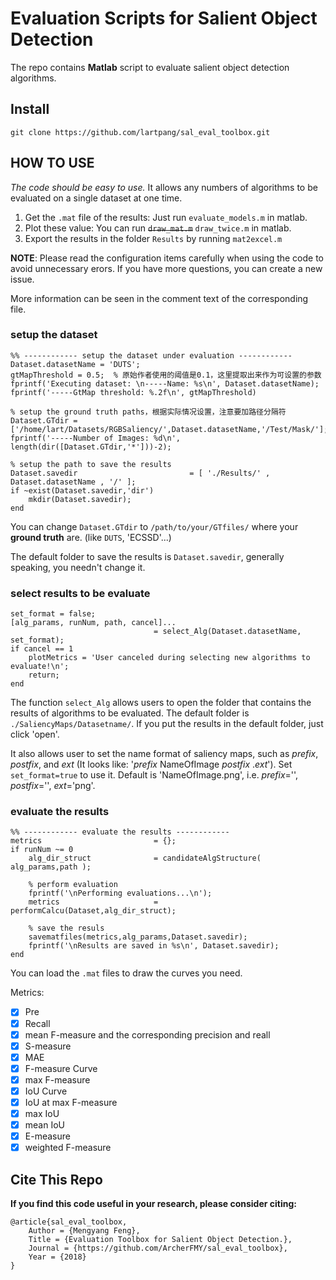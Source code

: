 # Evaluation Scripts for Salient Object Detection

The repo contains **Matlab** script to evaluate salient object detection algorithms.

## Install

```
git clone https://github.com/lartpang/sal_eval_toolbox.git
```

## HOW TO USE

_The code should be easy to use._ It allows any numbers of algorithms to be evaluated on a single dataset at one time.

1. Get the `.mat` file of the results: Just run `evaluate_models.m` in matlab.
2. Plot these value: You can run ~~`draw_mat.m`~~ `draw_twice.m` in matlab.
3. Export the results in the folder `Results` by running `mat2excel.m`

**NOTE**: Please read the configuration items carefully when using the code to avoid unnecessary erors. If you have more questions, you can create a new issue.

More information can be seen in the comment text of the corresponding file.

### setup the dataset

```
%% ------------ setup the dataset under evaluation ------------
Dataset.datasetName = 'DUTS';
gtMapThreshold = 0.5;  % 原始作者使用的阈值是0.1，这里提取出来作为可设置的参数
fprintf('Executing dataset: \n-----Name: %s\n', Dataset.datasetName);
fprintf('-----GtMap threshold: %.2f\n', gtMapThreshold)

% setup the ground truth paths，根据实际情况设置，注意要加路径分隔符
Dataset.GTdir = ['/home/lart/Datasets/RGBSaliency/',Dataset.datasetName,'/Test/Mask/'];
fprintf('-----Number of Images: %d\n', length(dir([Dataset.GTdir,'*']))-2);

% setup the path to save the results
Dataset.savedir                         = [ './Results/' , Dataset.datasetName , '/' ];
if ~exist(Dataset.savedir,'dir')
    mkdir(Dataset.savedir);
end
```

You can change `Dataset.GTdir` to `/path/to/your/GTfiles/` where your **ground truth** are. (like `DUTS`, 'ECSSD'...)

The default folder to save the results is `Dataset.savedir`, generally speaking, you needn't change it.

### select results to be evaluate

```
set_format = false;
[alg_params, runNum, path, cancel]...
                                = select_Alg(Dataset.datasetName, set_format);
if cancel == 1
    plotMetrics = 'User canceled during selecting new algorithms to evaluate!\n';
    return;
end
```
The function `select_Alg` allows users to open the folder that contains the results of algorithms to be evaluated. The default folder is `./SaliencyMaps/Datasetname/`. If you put the results in the default folder, just click 'open'.

It also allows user to set the name format of saliency maps, such as _prefix_, _postfix_, and _ext_ (It looks like: '_prefix_ NameOfImage _postfix_ ._ext_'). Set `set_format=true` to use it. Default is 'NameOfImage.png', i.e. _prefix_='', _postfix_='', _ext_='png'.

### evaluate the results

```
%% ------------ evaluate the results ------------
metrics                         = {};
if runNum ~= 0
    alg_dir_struct              = candidateAlgStructure( alg_params,path );

    % perform evaluation
    fprintf('\nPerforming evaluations...\n');
    metrics                     = performCalcu(Dataset,alg_dir_struct);

    % save the resuls
    savematfiles(metrics,alg_params,Dataset.savedir);
    fprintf('\nResults are saved in %s\n', Dataset.savedir);
end
```

You can load the `.mat` files to draw the curves you need.

 Metrics:

- [x] Pre
- [x] Recall
- [x] mean F-measure and the corresponding precision and reall
- [x] S-measure
- [x] MAE
- [x] F-measure Curve
- [x] max F-measure
- [x] IoU Curve
- [x] IoU at max F-measure
- [x] max IoU
- [x] mean IoU
- [x] E-measure
- [x] weighted F-measure

## Cite This Repo

**If you find this code useful in your research, please consider citing:**

```
@article{sal_eval_toolbox,
    Author = {Mengyang Feng},
    Title = {Evaluation Toolbox for Salient Object Detection.},
    Journal = {https://github.com/ArcherFMY/sal_eval_toolbox},
    Year = {2018}
}
```
